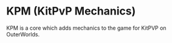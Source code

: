 # KPM (KitPvP Mechanics)
KPM is a core which adds mechanics to the game for KitPVP on OuterWorlds. 

